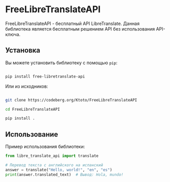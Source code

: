 # FreeLibreTranslateAPI

FreeLibreTranslateAPI - бесплатный API LibreTranslate. Данная библиотека является бесплатным решением API без использования API-ключа.

## Установка

Вы можете установить библиотеку с помощью `pip`:
```bash

pip install free-libretranslate-api

```

Или из исходников:
```bash

git clone https://codeberg.org/Ktoto/FreeLibreTranslateAPI

cd FreeLibreTranslateAPI

pip install .

```

## Использование

Пример использования библиотеки:

```python
from libre_translate_api import translate

# Перевод текста с английского на испанский
answer = translate("Hello, world!", "en", "es")
print(answer.translated_text)  # Вывод: Hola, mundo!
```
